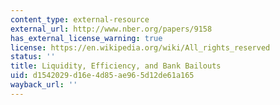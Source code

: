 ```yaml
---
content_type: external-resource
external_url: http://www.nber.org/papers/9158
has_external_license_warning: true
license: https://en.wikipedia.org/wiki/All_rights_reserved
status: ''
title: Liquidity, Efficiency, and Bank Bailouts
uid: d1542029-d16e-4d85-ae96-5d12de61a165
wayback_url: ''
---
```

